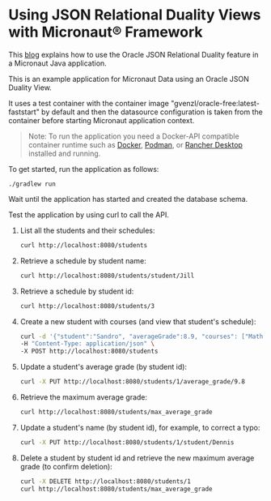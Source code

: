 # Using JSON Relational Duality Views with Micronaut® Framework

This [blog](https://blogs.oracle.com/java/post/json-relational-duality-views-with-micronaut-framework) explains how to use the Oracle JSON Relational Duality feature in a Micronaut Java application.

This is an example application for Micronaut Data using an Oracle JSON Duality View.

It uses a test container with the container image "gvenzl/oracle-free:latest-faststart" by default and then
the datasource configuration is taken from the container before starting Micronaut application context. 

>Note: To run the application you need a Docker-API compatible container runtime such as [Docker](https://www.docker.io/gettingstarted/), [Podman](https://podman.io/docs/installation), or [Rancher Desktop](https://docs.rancherdesktop.io/getting-started/installation/) installed and running.

To get started, run the application as follows:

```
./gradlew run
```

Wait until the application has started and created the database schema.

Test the application by using curl to call the API.

1. List all the students and their schedules:

    ```bash
    curl http://localhost:8080/students
    ```

2. Retrieve a schedule by student name:

    ```bash
    curl http://localhost:8080/students/student/Jill
    ```

3. Retrieve a schedule by student id:

    ```bash
    curl http://localhost:8080/students/3
    ```

4. Create a new student with courses (and view that student's schedule):

    ```bash
    curl -d '{"student":"Sandro", "averageGrade":8.9, "courses": ["Math", "English"]}' \
    -H "Content-Type: application/json" \
    -X POST http://localhost:8080/students
    ```

5. Update a student's average grade (by student id):

    ```bash
    curl -X PUT http://localhost:8080/students/1/average_grade/9.8
    ```
    
6. Retrieve the maximum average grade:

    ```bash
    curl http://localhost:8080/students/max_average_grade
    ```

7. Update a student's name (by student id), for example, to correct a typo:
 
    ```bash
    curl -X PUT http://localhost:8080/students/1/student/Dennis
    ```

8. Delete a student by student id and retrieve the new maximum average grade (to confirm deletion):

    ```bash
    curl -X DELETE http://localhost:8080/students/1
    curl http://localhost:8080/students/max_average_grade
    ```
